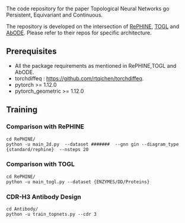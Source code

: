 The code repository for the paper Topological Neural Networks go Persistent, Equivariant and Continuous.

The repository is developed on the intersection of [RePHINE](https://github.com/Aalto-QuML/RePHINE), [TOGL](https://github.com/BorgwardtLab/TOGL) and [AbODE](https://github.com/yogeshverma1998/AbODE). Please refer to their repos for specific architecture.


## Prerequisites

- All the package requirements as mentioned in RePHINE,TOGL and AbODE.
- torchdiffeq : https://github.com/rtqichen/torchdiffeq.
- pytorch >= 1.12.0
- pytorch_geometric >= 1.12.0


## Training


### Comparison with RePHINE

```
cd RePHINE/
python -u main_2d.py  --dataset #######  --gnn gin --diagram_type {standard/rephine}  --nsteps 20 
```



### Comparison with TOGL

```
cd RePHINE/
python -u main_togl.py --dataset {ENZYMES/DD/Proteins}
```


### CDR-H3 Antibody Design

```
cd Antibody/
python -u train_topnets.py --cdr 3
```
